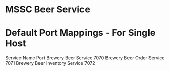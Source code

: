 # MSSC Beer Service

# Default Port Mappings - For Single Host

Service Name							Port
Brewery Beer Service					7070
Brewery Beer Order Service				7071
Brewery Beer Inventory Service 			7072